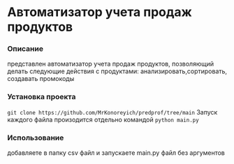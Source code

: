 # Автоматизатор учета продаж продуктов

### Описание
представлен автоматизатор учета продаж продуктов, позволяющий делать следующие действия с продуктами: анализировать,сортировать, создавать промокоды

### Установка проекта
``git clone https://github.com/MrKonoreyich/predprof/tree/main``
Запуск каждого файла произодится отдельно командой
``python main.py``

### Использование 
добавляете в папку csv файл и запускаете main.py файл без аргументов